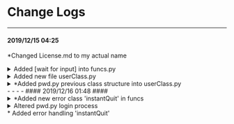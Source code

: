 # Change Logs #
- - - -
#### 2019/12/15 04:25 ####
*Changed License.md to my actual name
<details>
	<summary>Added [wait for input] into funcs.py</summary>>
	<p>now it imports a class and prints the color imported</p>>
</details>
<details>
	<summary>Added new file userClass.py</summary>
	<p>pwd.py imports a class from userClass.py</p>>
	<p>neater codes</p>>
</details>
<details>
	<summary>*Added pwd.py previous class structure into userClass.py</summary>
	<p>pwd.py now only includes prompt and calling class</p>>
	<p>neater codes, easier references</p>
</details>
- - - -  
#### 2019/12/16 01:48 ####
<details>
	<summary>*Added new error class 'instantQuit' in funcs</summary>
	<p>instantQuit skips `userInterface.checkbackup()` function and prevents user from saving into a file that doesn't exists.</p>
</details>
<details>
	<summary>Altered pwd.py login process</summary>
	<p>
		`if newuser: {initialise...login }
		else: {login}`
		-->
		`if newuser: {initialise}
		{login}`
	</p>
</details>
* Added error handling 'instantQuit'

